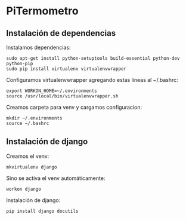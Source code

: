 # PiTermometro

## Instalación de dependencias
Instalamos dependencias:
```
sudo apt-get install python-setuptools build-essential python-dev python-pip
sudo pip install virtualenv virtualenvwrapper
```
Configuramos virtualenvwrapper agregando estas lineas al ~/.bashrc:
```
export WORKON_HOME=~/.environments
source /usr/local/bin/virtualenvwrapper.sh
```
Creamos carpeta para venv y cargamos configuracion:
```
mkdir ~/.environments
source ~/.bashrc
```

## Instalación de django
Creamos el venv:
```
mkvirtualenv django
```
Sino se activa el venv automáticamente:
```
workon django
```

Instalación de django:
```
pip install django docutils
```
